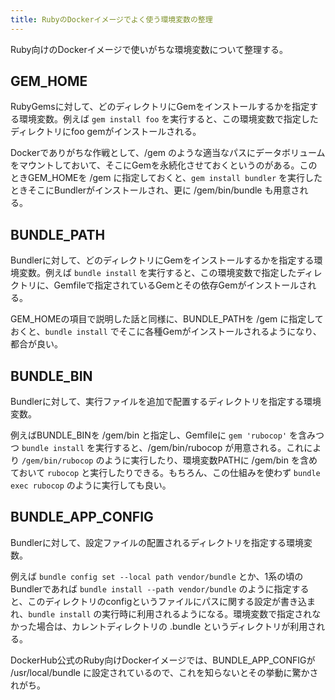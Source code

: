 ```yaml
---
title: RubyのDockerイメージでよく使う環境変数の整理
---
```


Ruby向けのDockerイメージで使いがちな環境変数について整理する。

## GEM_HOME

RubyGemsに対して、どのディレクトリにGemをインストールするかを指定する環境変数。例えば `gem install foo` を実行すると、この環境変数で指定したディレクトリにfoo gemがインストールされる。

Dockerでありがちな作戦として、/gem のような適当なパスにデータボリュームをマウントしておいて、そこにGemを永続化させておくというのがある。このときGEM_HOMEを /gem に指定しておくと、`gem install bundler` を実行したときそこにBundlerがインストールされ、更に /gem/bin/bundle も用意される。

## BUNDLE_PATH

Bundlerに対して、どのディレクトリにGemをインストールするかを指定する環境変数。例えば `bundle install` を実行すると、この環境変数で指定したディレクトリに、Gemfileで指定されているGemとその依存Gemがインストールされる。

GEM_HOMEの項目で説明した話と同様に、BUNDLE_PATHを /gem に指定しておくと、`bundle install` でそこに各種Gemがインストールされるようになり、都合が良い。

## BUNDLE_BIN

Bundlerに対して、実行ファイルを追加で配置するディレクトリを指定する環境変数。

例えばBUNDLE_BINを /gem/bin と指定し、Gemfileに `gem 'rubocop'` を含みつつ `bundle install` を実行すると、/gem/bin/rubocop が用意される。これにより `/gem/bin/rubocop` のように実行したり、環境変数PATHに /gem/bin を含めておいて `rubocop` と実行したりできる。もちろん、この仕組みを使わず `bundle exec rubocop` のように実行しても良い。

## BUNDLE_APP_CONFIG

Bundlerに対して、設定ファイルの配置されるディレクトリを指定する環境変数。

例えば `bundle config set --local path vendor/bundle` とか、1系の頃のBundlerであれば `bundle install --path vendor/bundle` のように指定すると、このディレクトリのconfigというファイルにパスに関する設定が書き込まれ、`bundle install` の実行時に利用されるようになる。環境変数で指定されなかった場合は、カレントディレクトリの .bundle というディレクトリが利用される。

DockerHub公式のRuby向けDockerイメージでは、BUNDLE_APP_CONFIGが /usr/local/bundle に設定されているので、これを知らないとその挙動に驚かされがち。

